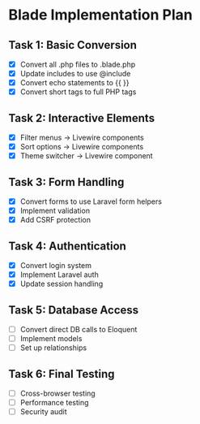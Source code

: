 # Blade Implementation Plan

## Task 1: Basic Conversion
- [x] Convert all .php files to .blade.php
- [x] Update includes to use @include
- [x] Convert echo statements to {{ }}
- [x] Convert short tags to full PHP tags

## Task 2: Interactive Elements
- [x] Filter menus → Livewire components
- [x] Sort options → Livewire components
- [x] Theme switcher → Livewire component

## Task 3: Form Handling
- [x] Convert forms to use Laravel form helpers
- [x] Implement validation
- [x] Add CSRF protection

## Task 4: Authentication
- [x] Convert login system
- [x] Implement Laravel auth
- [x] Update session handling

## Task 5: Database Access
- [ ] Convert direct DB calls to Eloquent
- [ ] Implement models
- [ ] Set up relationships

## Task 6: Final Testing
- [ ] Cross-browser testing
- [ ] Performance testing
- [ ] Security audit